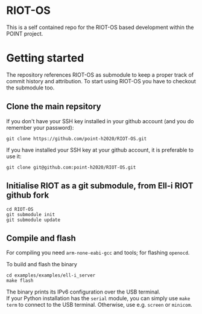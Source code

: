 # RIOT-OS

This is a self contained repo for the RIOT-OS based development within the POINT project.

# Getting started

The repository references RIOT-OS as submodule to keep a proper track of commit history and attribution.
To start using RIOT-OS you have to checkout the submodule too.

## Clone the main repsitory

If you don't have your SSH key installed in your github account (and you do remember your password):
```
git clone https://github.com/point-h2020/RIOT-OS.git
```
If you have installed your SSH key at your github account, it is preferable to use it:
```
git clone git@github.com:point-h2020/RIOT-OS.git
```

## Initialise RIOT as a git submodule, from Ell-i RIOT github fork

```
cd RIOT-OS
git submodule init
git submodule update
```

## Compile and flash

For compiling you need `arm-none-eabi-gcc` and tools; for flashing `openocd`.

To build and flash the binary
```
cd examples/examples/ell-i_server
make flash
```

The binary prints its IPv6 configuration over the USB terminal.  
If your Python installation has the `serial` module, 
you can simply use `make term` to connect to the USB terminal.
Otherwise, use e.g. `screen` or `minicom`.
